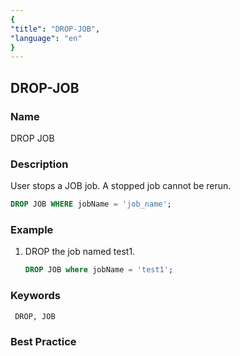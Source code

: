 ```yaml
---
{
"title": "DROP-JOB",
"language": "en"
}
---
```


<!--
Licensed to the Apache Software Foundation (ASF) under one
or more contributor license agreements.  See the NOTICE file
distributed with this work for additional information
regarding copyright ownership.  The ASF licenses this file
to you under the Apache License, Version 2.0 (the
"License"); you may not use this file except in compliance
with the License.  You may obtain a copy of the License at

  http://www.apache.org/licenses/LICENSE-2.0

Unless required by applicable law or agreed to in writing,
software distributed under the License is distributed on an
"AS IS" BASIS, WITHOUT WARRANTIES OR CONDITIONS OF ANY
KIND, either express or implied.  See the License for the
specific language governing permissions and limitations
under the License.
-->

## DROP-JOB

### Name

DROP JOB

### Description

User stops a JOB job. A stopped job cannot be rerun.

```sql
DROP JOB WHERE jobName = 'job_name';
```

### Example

1. DROP the job named test1.

    ```sql
    DROP JOB where jobName = 'test1';
    ```

### Keywords

     DROP, JOB

### Best Practice

